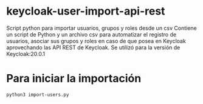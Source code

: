 # keycloak-user-import-api-rest
Script python para importar usuarios, grupos y roles desde un csv
Contiene un script de Python y un archivo csv para automatizar el registro de usuarios, asociar sus grupos y roles en caso de que posea en Keycloak aprovechando las API REST de Keycloak.
Se utilizó para la versión de Keycloak:20.0.1

# Para iniciar la importación
    python3 import-users.py
